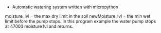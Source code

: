 - Automatic watering system
written with micropython


moisture_lvl = the max dry limit in the soil
newMoisture_lvl = the min wet limit before the pump stops.
In this program example the water pump stops at 47000 moisture lvl and
returns.












